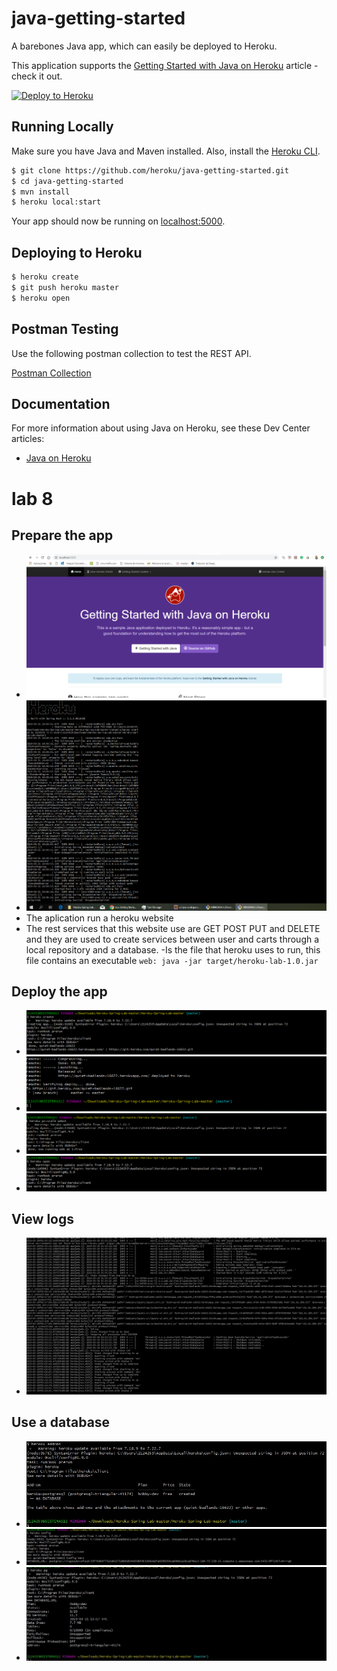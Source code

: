 # java-getting-started

A barebones Java app, which can easily be deployed to Heroku.

This application supports the [Getting Started with Java on Heroku](https://devcenter.heroku.com/articles/getting-started-with-java) article - check it out.

[![Deploy to Heroku](https://www.herokucdn.com/deploy/button.png)](https://heroku.com/deploy)

## Running Locally

Make sure you have Java and Maven installed.  Also, install the [Heroku CLI](https://cli.heroku.com/).

```sh
$ git clone https://github.com/heroku/java-getting-started.git
$ cd java-getting-started
$ mvn install
$ heroku local:start
```

Your app should now be running on [localhost:5000](http://localhost:5000/).

## Deploying to Heroku

```sh
$ heroku create
$ git push heroku master
$ heroku open
```

## Postman Testing

Use the following postman collection to test the REST API.

[Postman Collection](https://www.getpostman.com/collections/316dc4d4e748fe9810e9) 

## Documentation

For more information about using Java on Heroku, see these Dev Center articles:

- [Java on Heroku](https://devcenter.heroku.com/categories/java)


# lab 8
## Prepare the app
 - ![foto](13.png)
 - ![foto](3.png)
 - The aplication run a heroku website
 - The rest services that this website use are GET POST PUT and DELETE and they are used to create services between user and carts through a local repository and a database. 
 -Is the file that heroku uses to run, this file contains an executable `web: java -jar target/heroku-lab-1.0.jar` 
## Deploy the app
 - ![foto](5.png)
 - ![foto](4.png)
 - ![foto](6.png)
 - ![foto](7.png)
 ## View logs
 - ![foto](14.png)
 ## Use a database
 - ![foto](10.png)
 - ![foto](11.png)
 - ![foto](12.png)
